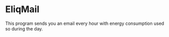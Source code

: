 # EliqMail

This program sends you an email every hour with energy consumption used so during the day.

